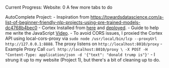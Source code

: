 Current Progress:
Website:
    0 A few more tabs to do

AutoComplete Project:
    - Inspiration from https://towardsdatascience.com/a-list-of-beginner-friendly-nlp-projects-using-pre-trained-models-dc4768b4bec0
    - Cortex Installed from [here](https://github.com/cortexlabs/cortex/tree/master/examples/pytorch/search-completer) and [deployed](https://docs.cortex.dev/deployments/deployment).
    - Guide to help me write the JavaScript [Video](https://www.youtube.com/watch?v=uaa9HVC-tQA).
    - To avoid CORS issues, I proxied the Cortex API using local-cors-proxy via `sudo node /usr/local/bin/lcp --proxyUrl http://127.0.0.1:8888`. The proxy listens on `http://localhost:8010/proxy`
    - Example Proxy Call
        ```
        curl http://localhost:8010/proxy \
        -X POST -H "Content-Type: application/json -d '{"text": "donald trump is"}'
        ```
    - I strung it up to my website (Project 1), but there's a bit of cleaning up to do.